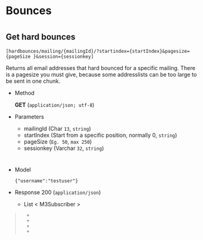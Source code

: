 # Bounces

#


## Get hard bounces 

	[hardbounces/mailing/{mailingId}/?startindex={startIndex}&pagesize={pageSize }&session={sessionkey]

Returns all email addresses that hard bounced for a specific mailing. There is a pagesize you must give, because some addresslists can be too large to be sent in one chunk.

+ Method

	**GET** (`application/json; utf-8`)

+ Parameters

	+ mailingId (Char `13`, `string`)
	+ startIndex (Start from a specific position, normally 0, `string`)
	+ pageSize (`Eg. 50`, `max 250`)
	+ sessionkey (Varchar `32`, `string`)
	
	
#

+ Model

	```
	{"username":"testuser"}
	```

+ Response 200 (`application/json`)

	+ List < M3Subscriber >

> 		+ 
> 		+ 
> 		+ 
> 		+ 
